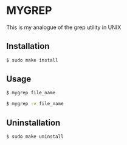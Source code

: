 # MYGREP

This is my analogue of the grep utility in UNIX

## Installation

```bash
$ sudo make install
```

## Usage

```bash
$ mygrep file_name

$ mygrep -v file_name
```

## Uninstallation

```bash
$ sudo make uninstall
```
